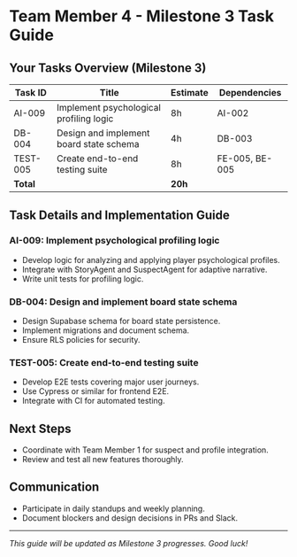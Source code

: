 # Team Member 4 - Milestone 3 Task Guide

## Your Tasks Overview (Milestone 3)

| Task ID | Title | Estimate | Dependencies |
|---------|-------|----------|-------------|
| AI-009 | Implement psychological profiling logic | 8h | AI-002 |
| DB-004 | Design and implement board state schema | 4h | DB-003 |
| TEST-005 | Create end-to-end testing suite | 8h | FE-005, BE-005 |
| **Total** | | **20h** | |

## Task Details and Implementation Guide

### AI-009: Implement psychological profiling logic
- Develop logic for analyzing and applying player psychological profiles.
- Integrate with StoryAgent and SuspectAgent for adaptive narrative.
- Write unit tests for profiling logic.

### DB-004: Design and implement board state schema
- Design Supabase schema for board state persistence.
- Implement migrations and document schema.
- Ensure RLS policies for security.

### TEST-005: Create end-to-end testing suite
- Develop E2E tests covering major user journeys.
- Use Cypress or similar for frontend E2E.
- Integrate with CI for automated testing.

## Next Steps
- Coordinate with Team Member 1 for suspect and profile integration.
- Review and test all new features thoroughly.

## Communication
- Participate in daily standups and weekly planning.
- Document blockers and design decisions in PRs and Slack.

---

*This guide will be updated as Milestone 3 progresses. Good luck!*